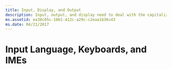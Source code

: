 ```yaml
---
title: Input, Display, and Output
description: Input, output, and display need to deal with the capitalization, fonts, line and word breaking, and complex scripts in the globalized software.
ms.assetid: ea38c05c-1861-412c-a29c-c2eaa1b36c43
ms.date: 04/21/2017
---
```



# Input Language, Keyboards, and IMEs


